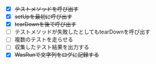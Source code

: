 - [x] ~~テストメソッドを呼び出す~~
- [x] ~~setUpを最初に呼び出す~~
- [x] ~~tearDownを後で呼び出す~~
- [ ] テストメソッドが失敗したとしてもtearDownを呼び出す
- [ ] 複数のテストを走らせる
- [ ] 収集したテスト結果を出力する
- [x] ~~WasRunで文字列をログに記録する~~
